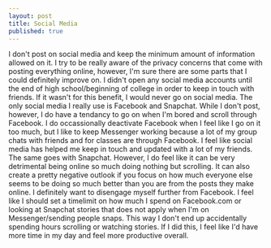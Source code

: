 ```yaml
---
layout: post
title: Social Media
published: true
---
```


I don't post on social media and keep the minimum amount of information allowed on it. I try to be really aware of the privacy concerns that come with posting everything online, however, I'm sure there are some parts that I could definitely improve on. I didn't open any social media accounts until the end of high school/beginning of college in order to keep in touch with friends. If it wasn't for this benefit, I would never go on social media. The only social media I really use is Facebook and Snapchat. While I don't post, however, I do have a tendancy to go on when I'm bored and scroll through Facebook. I do occassionally deactivate Facebook when I feel like I go on it too much, but I like to keep Messenger working because a lot of my group chats with friends and for classes are through Facebook. I feel like social media has helped me keep in touch and updated with a lot of my friends. The same goes with Snapchat. However, I do feel like it can be very detrimental being online so much doing nothing but scrolling. It can also create a pretty negative outlook if you focus on how much everyone else seems to be doing so much better than you are from the posts they make online. I definitely want to disengage myself further from Facebook. I feel like I should set a timelimit on how much I spend on Facebook.com or looking at Snapchat stories that does not apply when I'm on Messenger/sending people snaps. This way I don't end up accidentally spending hours scrolling or watching stories. If I did this, I feel like I'd have more time in my day and feel more productive overall.


